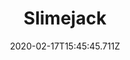 ---
templateKey: blog-post
featuredpost: false
date: 2020-02-17T15:45:45.711Z
type: fish
title: Slimejack
description: He's coated in a very thick layer of slime. He keeps slipping out of your hands!
note: 
sellPrice: 100
featuredimage: /img/Slimejack.png
tags:
  - Bug Lair
  - 6am - 2am
  - Spring
  - Summer
  - Fall
  - Winter
  - AnyWeather
---